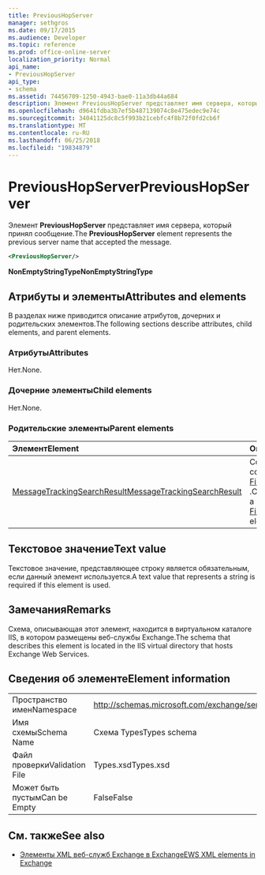 ```yaml
---
title: PreviousHopServer
manager: sethgros
ms.date: 09/17/2015
ms.audience: Developer
ms.topic: reference
ms.prod: office-online-server
localization_priority: Normal
api_name:
- PreviousHopServer
api_type:
- schema
ms.assetid: 74456709-1250-4943-bae0-11a3db44a684
description: Элемент PreviousHopServer представляет имя сервера, который принял сообщение.
ms.openlocfilehash: d9641fdba3b7ef5b487139074c8e475edec9e74c
ms.sourcegitcommit: 34041125dc8c5f993b21cebfc4f8b72f0fd2cb6f
ms.translationtype: MT
ms.contentlocale: ru-RU
ms.lasthandoff: 06/25/2018
ms.locfileid: "19834879"
---
```

# <a name="previoushopserver"></a><span data-ttu-id="5d507-103">PreviousHopServer</span><span class="sxs-lookup"><span data-stu-id="5d507-103">PreviousHopServer</span></span>

<span data-ttu-id="5d507-104">Элемент **PreviousHopServer** представляет имя сервера, который принял сообщение.</span><span class="sxs-lookup"><span data-stu-id="5d507-104">The **PreviousHopServer** element represents the previous server name that accepted the message.</span></span> 
  
```XML
<PreviousHopServer/>
```

 <span data-ttu-id="5d507-105">**NonEmptyStringType**</span><span class="sxs-lookup"><span data-stu-id="5d507-105">**NonEmptyStringType**</span></span>
## <a name="attributes-and-elements"></a><span data-ttu-id="5d507-106">Атрибуты и элементы</span><span class="sxs-lookup"><span data-stu-id="5d507-106">Attributes and elements</span></span>

<span data-ttu-id="5d507-107">В разделах ниже приводится описание атрибутов, дочерних и родительских элементов.</span><span class="sxs-lookup"><span data-stu-id="5d507-107">The following sections describe attributes, child elements, and parent elements.</span></span>
  
### <a name="attributes"></a><span data-ttu-id="5d507-108">Атрибуты</span><span class="sxs-lookup"><span data-stu-id="5d507-108">Attributes</span></span>

<span data-ttu-id="5d507-109">Нет.</span><span class="sxs-lookup"><span data-stu-id="5d507-109">None.</span></span>
  
### <a name="child-elements"></a><span data-ttu-id="5d507-110">Дочерние элементы</span><span class="sxs-lookup"><span data-stu-id="5d507-110">Child elements</span></span>

<span data-ttu-id="5d507-111">Нет.</span><span class="sxs-lookup"><span data-stu-id="5d507-111">None.</span></span>
  
### <a name="parent-elements"></a><span data-ttu-id="5d507-112">Родительские элементы</span><span class="sxs-lookup"><span data-stu-id="5d507-112">Parent elements</span></span>

|<span data-ttu-id="5d507-113">**Элемент**</span><span class="sxs-lookup"><span data-stu-id="5d507-113">**Element**</span></span>|<span data-ttu-id="5d507-114">**Описание**</span><span class="sxs-lookup"><span data-stu-id="5d507-114">**Description**</span></span>|
|:-----|:-----|
|[<span data-ttu-id="5d507-115">MessageTrackingSearchResult</span><span class="sxs-lookup"><span data-stu-id="5d507-115">MessageTrackingSearchResult</span></span>](messagetrackingsearchresult.md) <br/> |<span data-ttu-id="5d507-116">Содержит результат одного сообщения для элемента [FindMessageTrackingReportResponse](findmessagetrackingreportresponse.md) .</span><span class="sxs-lookup"><span data-stu-id="5d507-116">Contains a single message result for a [FindMessageTrackingReportResponse](findmessagetrackingreportresponse.md) element.</span></span>  <br/> |
   
## <a name="text-value"></a><span data-ttu-id="5d507-117">Текстовое значение</span><span class="sxs-lookup"><span data-stu-id="5d507-117">Text value</span></span>

<span data-ttu-id="5d507-118">Текстовое значение, представляющее строку является обязательным, если данный элемент используется.</span><span class="sxs-lookup"><span data-stu-id="5d507-118">A text value that represents a string is required if this element is used.</span></span>
  
## <a name="remarks"></a><span data-ttu-id="5d507-119">Замечания</span><span class="sxs-lookup"><span data-stu-id="5d507-119">Remarks</span></span>

<span data-ttu-id="5d507-120">Схема, описывающая этот элемент, находится в виртуальном каталоге IIS, в котором размещены веб-службы Exchange.</span><span class="sxs-lookup"><span data-stu-id="5d507-120">The schema that describes this element is located in the IIS virtual directory that hosts Exchange Web Services.</span></span>
  
## <a name="element-information"></a><span data-ttu-id="5d507-121">Сведения об элементе</span><span class="sxs-lookup"><span data-stu-id="5d507-121">Element information</span></span>

|||
|:-----|:-----|
|<span data-ttu-id="5d507-122">Пространство имен</span><span class="sxs-lookup"><span data-stu-id="5d507-122">Namespace</span></span>  <br/> |http://schemas.microsoft.com/exchange/services/2006/types  <br/> |
|<span data-ttu-id="5d507-123">Имя схемы</span><span class="sxs-lookup"><span data-stu-id="5d507-123">Schema Name</span></span>  <br/> |<span data-ttu-id="5d507-124">Схема Types</span><span class="sxs-lookup"><span data-stu-id="5d507-124">Types schema</span></span>  <br/> |
|<span data-ttu-id="5d507-125">Файл проверки</span><span class="sxs-lookup"><span data-stu-id="5d507-125">Validation File</span></span>  <br/> |<span data-ttu-id="5d507-126">Types.xsd</span><span class="sxs-lookup"><span data-stu-id="5d507-126">Types.xsd</span></span>  <br/> |
|<span data-ttu-id="5d507-127">Может быть пустым</span><span class="sxs-lookup"><span data-stu-id="5d507-127">Can be Empty</span></span>  <br/> |<span data-ttu-id="5d507-128">False</span><span class="sxs-lookup"><span data-stu-id="5d507-128">False</span></span>  <br/> |
   
## <a name="see-also"></a><span data-ttu-id="5d507-129">См. также</span><span class="sxs-lookup"><span data-stu-id="5d507-129">See also</span></span>



- [<span data-ttu-id="5d507-130">Элементы XML веб-служб Exchange в Exchange</span><span class="sxs-lookup"><span data-stu-id="5d507-130">EWS XML elements in Exchange</span></span>](ews-xml-elements-in-exchange.md)

